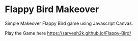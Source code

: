 # Flappy Bird Makeover

Simple Makeover Flappy Bird game using Javascript Canvas.

Play the Game here https://sarvesh2k.github.io/Flappy-Bird/
